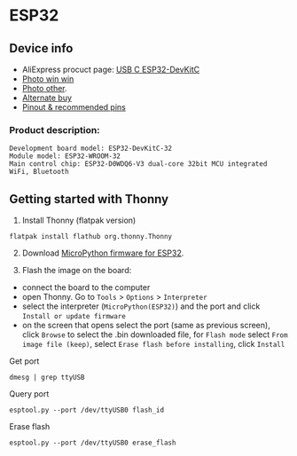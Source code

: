 # ESP32

## Device info
- AliExpress procuct page: [USB C ESP32-DevKitC](https://www.aliexpress.com/item/1005004268911484.html)
- [Photo win win](https://ae01.alicdn.com/kf/Sbe50b314ac8c40f3ae04073a03299fb4S/ESP32-Development-Board-TYPE-C-USB-CH340C-WiFi-Bluetooth-Ultra-Low-Power-Dual-Core-ESP32-DevKitC.jpg_Q90.jpg_.webp)
- [Photo other](https://ae01.alicdn.com/kf/S4771d935337141938995bc6d53fac7b0z.jpg).
- [Alternate buy](https://www.aliexpress.com/item/1005004491534008.html)  
- [Pinout & recommended pins](https://www.studiopieters.nl/esp32-pinout/)
### Product description:
```
Development board model: ESP32-DevKitC-32
Module model: ESP32-WROOM-32
Main control chip: ESP32-D0WDQ6-V3 dual-core 32bit MCU integrated WiFi, Bluetooth
```

## Getting started with Thonny
1) Install Thonny (flatpak version)
```
flatpak install flathub org.thonny.Thonny
```

2) Download [MicroPython firmware for ESP32](https://micropython.org/download/esp32/).  

3) Flash the image on the board:
- connect the board to the computer
- open Thonny. Go to `Tools` > `Options` > `Interpreter`
- select the interpreter (`MicroPython(ESP32)`) and the port and click `Install or update firmware`
- on the screen that opens select the port (same as previous screen), click `Browse` to select the .bin downloaded file, for `Flash mode` select `From image file (keep)`, select `Erase flash before installing`, click `Install`

Get port
```
dmesg | grep ttyUSB
```

Query port
```
esptool.py --port /dev/ttyUSB0 flash_id
```

Erase flash
```
esptool.py --port /dev/ttyUSB0 erase_flash
```
